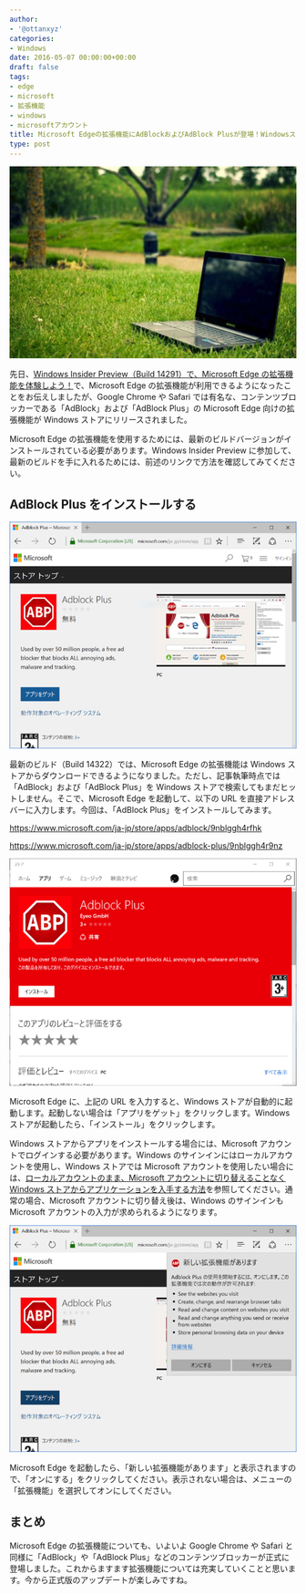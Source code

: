 ```yaml
---
author:
- '@ottanxyz'
categories:
- Windows
date: 2016-05-07 00:00:00+00:00
draft: false
tags:
- edge
- microsoft
- 拡張機能
- windows
- microsoftアカウント
title: Microsoft Edgeの拡張機能にAdBlockおよびAdBlock Plusが登場！Windowsストアからダウンロードしよう！
type: post
---
```


![](160507-572dfd57dbcaf.jpg)

先日、[Windows Insider Preview（Build 14291）で、Microsoft Edge の拡張機能を体験しよう！](/posts/2016/04/windows-insider-preview-build-14291-microsoft-edge-6849/)で、Microsoft Edge の拡張機能が利用できるようになったことをお伝えしましたが、Google Chrome や Safari では有名な、コンテンツブロッカーである「AdBlock」および「AdBlock Plus」の Microsoft Edge 向けの拡張機能が Windows ストアにリリースされました。

Microsoft Edge の拡張機能を使用するためには、最新のビルドバージョンがインストールされている必要があります。Windows Insider Preview に参加して、最新のビルドを手に入れるためには、前述のリンクで方法を確認してみてください。

## AdBlock Plus をインストールする

![](160507-572e004ac579d.png)

最新のビルド（Build 14322）では、Microsoft Edge の拡張機能は Windows ストアからダウンロードできるようになりました。ただし、記事執筆時点では「AdBlock」および「AdBlock Plus」を Windows ストアで検索してもまだヒットしません。そこで、Microsoft Edge を起動して、以下の URL を直接アドレスバーに入力します。今回は、「AdBlock Plus」をインストールしてみます。

https://www.microsoft.com/ja-jp/store/apps/adblock/9nblggh4rfhk

https://www.microsoft.com/ja-jp/store/apps/adblock-plus/9nblggh4r9nz

![](160507-572e0057cf09b.png)

Microsoft Edge に、上記の URL を入力すると、Windows ストアが自動的に起動します。起動しない場合は「アプリをゲット」をクリックします。Windows ストアが起動したら、「インストール」をクリックします。

Windows ストアからアプリをインストールする場合には、Microsoft アカウントでログインする必要があります。Windows のサインインにはローカルアカウントを使用し、Windows ストアでは Microsoft アカウントを使用したい場合には、[ローカルアカウントのまま、Microsoft アカウントに切り替えることなく Windows ストアからアプリケーションを入手する方法](/posts/2015/08/windows-store-account-1972/)を参照してください。通常の場合、Microsoft アカウントに切り替え後は、Windows のサインインも Microsoft アカウントの入力が求められるようになります。

![](160507-572e00674275d.png)

Microsoft Edge を起動したら、「新しい拡張機能があります」と表示されますので、「オンにする」をクリックしてください。表示されない場合は、メニューの「拡張機能」を選択してオンにしてください。

## まとめ

Microsoft Edge の拡張機能についても、いよいよ Google Chrome や Safari と同様に「AdBlock」や「AdBlock Plus」などのコンテンツブロッカーが正式に登場しました。これからますます拡張機能については充実していくことと思います。今から正式版のアップデートが楽しみですね。